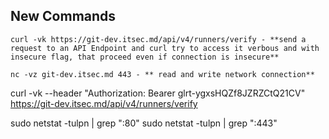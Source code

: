 ## New Commands

```
curl -vk https://git-dev.itsec.md/api/v4/runners/verify - **send a request to an API Endpoint and curl try to access it verbous and with insecure flag, that proceed even if connection is insecure**

nc -vz git-dev.itsec.md 443 - ** read and write network connection**
```

curl -vk --header "Authorization: Bearer glrt-ygxsHQZf8JZRZCtQ21CV"   https://git-dev.itsec.md/api/v4/runners/verify


sudo netstat -tulpn | grep ":80"
sudo netstat -tulpn | grep ":443"